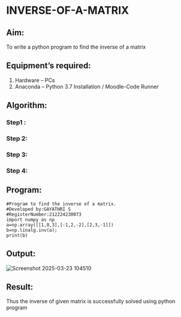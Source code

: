 # INVERSE-OF-A-MATRIX
## Aim:
To write a python program to find the inverse of a matrix
## Equipment’s required:
1. 	Hardware – PCs
2. 	Anaconda – Python 3.7 Installation / Moodle-Code Runner
## Algorithm:
### Step1 : 
### Step 2: 
### Step 3: 
### Step 4: 

## Program:
```
#Program to find the inverse of a matrix.
#Developed by:GAYATHRI S
#RegisterNumber:212224230073
import numpy as np
a=np.array([[1,0,3],[-1,2,-2],[2,3,-1]])
b=np.linalg.inv(a);
print(b)
```

## Output:

![Screenshot 2025-03-23 104510](https://github.com/user-attachments/assets/cbac815f-b5f6-4db6-a98c-75ebd8f2b962)

## Result:
Thus the inverse of given matrix is successfully solved using python program


